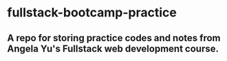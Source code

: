 # fullstack-bootcamp-practice

## A repo for storing practice codes and notes from Angela Yu's Fullstack web development course.
